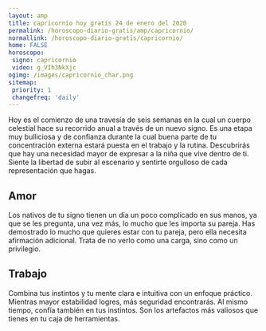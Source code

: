 ```yaml
---
layout: amp
title: capricornio hoy gratis 24 de enero del 2020 
permalink: /horoscopo-diario-gratis/amp/capricornio/
normallink: /horoscopo-diario-gratis/capricornio/
home: FALSE
horoscopo:
 signo: capricornio
 video: g_VIh3NkXjc
ogimg: /images/capricornio_char.png
sitemap:
 priority: 1
 changefreq: 'daily'
---
```



Hoy es el comienzo de una travesía de seis semanas en la cual un cuerpo celestial hace su recorrido anual a través de un nuevo signo. Es una etapa muy bulliciosa y de confianza durante la cual buena parte de tu concentración externa estará puesta en el trabajo y la rutina. Descubrirás que hay una necesidad mayor de expresar a la niña que vive dentro de ti. Siente la libertad de subir al escenario y sentirte orgulloso de cada representación que hagas.

## Amor

Los nativos de tu signo tienen un día un poco complicado en sus manos, ya que se les pregunta, una vez más, lo mucho que les importa su pareja. Has demostrado lo mucho que quieres estar con tu pareja, pero ella necesita afirmación adicional. Trata de no verlo como una carga, sino como un privilegio.

## Trabajo

Combina tus instintos y tu mente clara e intuitiva con un enfoque práctico. Mientras mayor estabilidad logres, más seguridad encontrarás. Al mismo tiempo, confía también en tus instintos. Son los artefactos más valiosos que tienes en tu caja de herramientas.